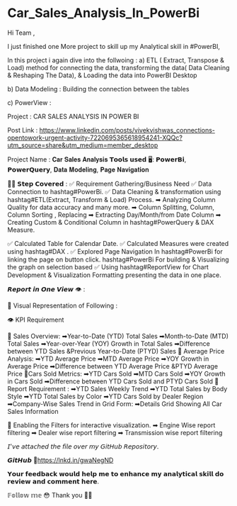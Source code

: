 # Car_Sales_Analysis_In_PowerBi

Hi Team , 

I just finished one More project to skill up my Analytical skill in #PowerBI, 

In this project  i again dive into the follwoing :
a) ETL ( Extract, Transpose & Load) method for connecting the data, transforming the data( Data Cleaning & Reshaping The Data), & Loading the data into PowerBI Desktop

b) Data Modeling : Building the connection between the tables

c) PowerView : 

Project : CAR SALES ANALYSIS IN POWER BI

Post Link : https://www.linkedin.com/posts/vivekvishwas_connections-opentowork-urgent-activity-7220695365618954241-XQQc?utm_source=share&utm_medium=member_desktop


Project Name : 𝐂𝐚𝐫 𝐒𝐚𝐥𝐞𝐬 𝐀𝐧𝐚𝐥𝐲𝐬𝐢𝐬
𝗧𝗼𝗼𝗹𝘀 𝘂𝘀𝗲𝗱 🖥: 𝗣𝗼𝘄𝗲𝗿𝗕𝗶, 𝗣𝗼𝘄𝗲𝗿𝗤𝘂𝗲𝗿𝘆, 𝐃𝐚𝐭𝐚 𝐌𝐨𝐝𝐞𝐥𝐢𝐧𝐠, 𝐏𝐚𝐠𝐞 𝐍𝐚𝐯𝐢𝐠𝐚𝐭𝐢𝐨𝐧

🚶‍♂️ 𝗦𝘁𝗲𝗽 𝗖𝗼𝘃𝗲𝗿𝗲𝗱 :
✅ Requirement Gathering/Business Need
✅ Data Connection to hashtag#PowerBi. 
✅ Data Cleaning & transformation using 
hashtag#ETL(Extract, Transform & Load) Process.
 ➡ Analyzing Column Quality for data accuracy and many more.
 ➡ Column Splitting, Column, Column Sorting , Replacing
 ➡ Extracting Day/Month/from Date Column
 ➡ Creating Custom & Conditional Column in hashtag#PowerQuery & DAX Measure.

✅ Calculated Table for Calendar Date.
✅ Calculated Measures were created using hashtag#DAX .
✅ Explored Page Navigation In hashtag#PowerBi for linking the page on button click.
hashtag#PowerBi For building & Visualizing the graph on selection based 
✅ Using hashtag#ReportView for Chart Development & Visualization Formatting presenting the data in one place.

𝙍𝙚𝙥𝙤𝙧𝙩 𝙞𝙣 𝙊𝙣𝙚 𝙑𝙞𝙚𝙬 👁 : 

📢 Visual Representation of Following :

👁 KPI Requirement

🎯 Sales Overview:
 ➡Year-to-Date (YTD) Total Sales
 ➡Month-to-Date (MTD) Total Sales
 ➡Year-over-Year (YOY) Growth in Total Sales
 ➡Difference between YTD Sales &Previous Year-to-Date (PTYD) Sales
🎯 Average Price Analysis:
 ➡YTD Average Price
 ➡MTD Average Price
 ➡YOY Growth in Average Price
 ➡Difference between YTD Average Price &PTYD Average Price
🎯Cars Sold Metrics:
 ➡YTD Cars Sold
 ➡MTD Cars Sold
 ➡YOY Growth in Cars Sold
 ➡Difference between YTD Cars Sold and PTYD Cars Sold
🎯Report Requirement :
 ➡YTD Sales Weekly Trend
 ➡YTD Total Sales by Body Style
 ➡YTD Total Sales by Color
 ➡YTD Cars Sold by Dealer Region
 ➡Company-Wise Sales Trend in Grid Form:
 ➡Details Grid Showing All Car Sales Information

📶 Enabling the Filters for interactive visualization.
 ➡ Engine Wise report filtering
 ➡ Dealer wise report filtering
 ➡ Transmission wise report filtering

𝘐'𝘷𝘦 𝘢𝘵𝘵𝘢𝘤𝘩𝘦𝘥 𝘵𝘩𝘦 𝘧𝘪𝘭𝘦 𝘰𝘷𝘦𝘳 𝘮𝘺 𝘎𝘪𝘵𝘏𝘶𝘣 𝘙𝘦𝘱𝘰𝘴𝘪𝘵𝘰𝘳𝘺.

𝙂𝙞𝙩𝙃𝙪𝙗 🎯https://lnkd.in/gwaNegND

𝗬𝗼𝘂𝗿 𝗳𝗲𝗲𝗱𝗯𝗮𝗰𝗸 𝘄𝗼𝘂𝗹𝗱 𝗵𝗲𝗹𝗽 𝗺𝗲 𝘁𝗼 𝗲𝗻𝗵𝗮𝗻𝗰𝗲 𝗺𝘆 𝗮𝗻𝗮𝗹𝘆𝘁𝗶𝗰𝗮𝗹 𝘀𝗸𝗶𝗹𝗹 𝗱𝗼 𝗿𝗲𝘃𝗶𝗲𝘄 𝗮𝗻𝗱 𝗰𝗼𝗺𝗺𝗲𝗻𝘁 𝗵𝗲𝗿𝗲.

𝔽𝕠𝕝𝕝𝕠𝕨 𝕞𝕖 😳
Thank you 👨‍⚖️
